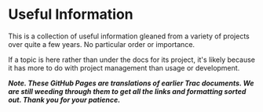 #  Useful Information

This is a collection of useful information gleaned from a variety of projects over quite a few years.  No particular order or importance. 

If a topic is here rather than under the docs for its project, it's likely because it has more to do with project management than usage or development.



**_Note. These GitHub Pages are translations of earlier Trac documents. We are still weeding through them to get all the links and formatting sorted out.  Thank you for your patience._**
